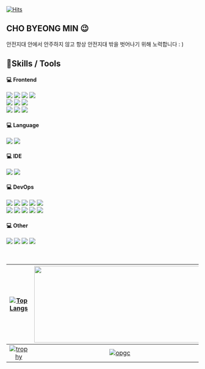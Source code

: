 [![Hits](https://hits.seeyoufarm.com/api/count/incr/badge.svg?url=https%3A%2F%2Fgithub.com%2Fmerrybmc&count_bg=%23918FE0&title_bg=%23545454&icon=github.svg&icon_color=%23E7E7E7&title=Views&edge_flat=false)](https://hits.seeyoufarm.com)</div>
<div><h2> CHO BYEONG MIN 😉</h2> </div>

안전지대 안에서 안주하지 않고 항상 안전지대 밖을 벗어나기 위해 노력합니다 : ) 

<h2> 💪Skills / Tools
 

<h4>💻 Frontend</h4>
<div>
<img src="https://img.shields.io/badge/HTML5-E34F26?style=flat-square&logo=HTML5&logoColor=white"/>
<img src="https://img.shields.io/badge/CSS3-1572B6?style=flat-square&logo=CSS3&logoColor=white"/>
<img src="https://img.shields.io/badge/React-61DAFB?style=flat-square&logo=React&logoColor=white"/>
<img src="https://img.shields.io/badge/styled-component-DB7093?style=flat-square&logo=styled-components&logoColor=white"/>
<br/>
<img src="https://img.shields.io/badge/Redux-764ABC?style=flat-square&logo=Redux&logoColor=white"/>
 <img src="https://img.shields.io/badge/Redux--toolkit-700789?style=flat-square&logo=Redux&logoColor=white"/>
<img src="https://img.shields.io/badge/Recoil-990099?style=flat-square&logoColor=black"/>
 <br/>
<img src="https://img.shields.io/badge/React Router-CA4245?style=flat-square&logo=React Router&logoColor=white">
<img src="https://img.shields.io/badge/Axios-5A29E4?style=flat-square&logo=Axios&logoColor=white"/>
<img src="https://img.shields.io/badge/React Query-FF4154?style=flat-square&logo=React Query&logoColor=white"/>
</div>
 

<h4>💻 Language</h4>
<div>
<!-- <img src="https://img.shields.io/badge/C-A8B9CC?style=flat&logo=C&logoColor=white"/> -->
<img src="https://img.shields.io/badge/JavaScript-F7DF1E?style=flat-square&logo=JavaScript&logoColor=white"/>
<img src="https://img.shields.io/badge/TypeScript-3178C6?style=flat-square&logo=TypeScript&logoColor=black">
<!-- <br/> -->
<!-- <img src="https://img.shields.io/badge/C++-00599C?style=flat-square&logo=C++&logoColor=white"/> -->
<!-- <img src="https://img.shields.io/badge/C Sharp-239120?style=flat-square&logo=C Sharp&logoColor=white"/> -->
<!-- <img src="https://img.shields.io/badge/Java-3776AB?style=flat-square&logo=&logoColor=white"/> -->
</div>


<h4>💻 IDE</h4>
<div>
<img src="https://img.shields.io/badge/Visual Studio-5C2D91?style=flat-square&logo=Visual Studio&logoColor=white"/>
<img src="https://img.shields.io/badge/Visual Studio Code-007ACC?style=flat-square&logo=Visual Studio Code&logoColor=white"/>
<!-- <br/> -->
<!-- <img src="https://img.shields.io/badge/Unity-111111?style=flat-square&logo=Unity&logoColor=white"/> -->
<!-- <img src="https://img.shields.io/badge/Android Studio-3DDC84?style=flat-square&logo=Android Studio&logoColor=white"/> -->
</div>


<h4>💻 DevOps</h4>
<div>
<img src="https://img.shields.io/badge/Amazon S3-569A31?style=flat-square&logo=Amazon S3&logoColor=white">
<img src="https://img.shields.io/badge/Amazon Route 53-F68536?style=flat-square">
<img src="https://img.shields.io/badge/Amazon CloudFront-E05243?style=flat-square">
<img src="https://img.shields.io/badge/Vercel-000000?style=flat-square&logo=Vercel&logoColor=white">
<img src="https://img.shields.io/badge/Netlify-00C7B7?style=flat-square&logo=Netlify&logoColor=white"><br/>
<img src="https://img.shields.io/badge/Git-F05032?style=flat-square&logo=Git&logoColor=white"/>
<img src="https://img.shields.io/badge/GitHub-181717?style=flat-square&logo=GitHub&logoColor=white"/>
<img src="https://img.shields.io/badge/GitHub Actions-2088FF?style=flat-square&logo=GitHub Actions&logoColor=white">
<img src="https://img.shields.io/badge/GitHub Pages-222222?style=flat-square&logo=GitHub Pages&logoColor=white">
<img src="https://img.shields.io/badge/Sourcetree-0052CC?style=flat-square&logo=Sourcetree&logoColor=white"/>


</div>


<h4>💻 Other</h4>
<div>
<img src="https://img.shields.io/badge/Photoshop-31A8FF?style=flat-square&logo=Adobe Photoshop&logoColor=white"/>
<img src="https://img.shields.io/badge/Illustrator-FF9A00?style=flat-square&logo=Adobe Illustrator&logoColor=white"/>
<img src="https://img.shields.io/badge/Premiere Pro-9999FF?style=flat-square&logo=Adobe Premiere Pro&logoColor=white"/>
<img src="https://img.shields.io/badge/Figma-F24E1E?style=flat-square&logo=Figma&logoColor=white">
</div>
<br><br>
 
[![Top Langs](https://github-readme-stats.vercel.app/api/top-langs/?username=merrybmc&hide=html,css&langs_count=10&layout=compact&theme=white)](https://github.com/merrybmc/merrybmc) | <img src="https://github-readme-stats.vercel.app/api?username=merrybmc&theme=white&show_icons=true" width="450" height="200" />
:-------------------------:|:-------------------------:
[![trophy](https://github-profile-trophy.vercel.app/?username=merrybmc&row=2&column=4)](https://github.com/ryo-ma/github-profile-trophy) | [![opgc](https://api.opgc.me/githubs/users/merrybmc/tag/?theme=rainbow)](https://opgc.me/#/users/merrybmc)


 
<!-- [![Solved.ac Profile](http://mazassumnida.wtf/api/v2/generate_badge?boj=merrybmc)](https://solved.ac/merrybmc) --!>
 <!-- [![Top Langs](https://github-readme-stats.vercel.app/api/top-langs/?username=merrybmc&langs_count=8)](https://github.com/merrybmc/github-readme-stats) -->

 

